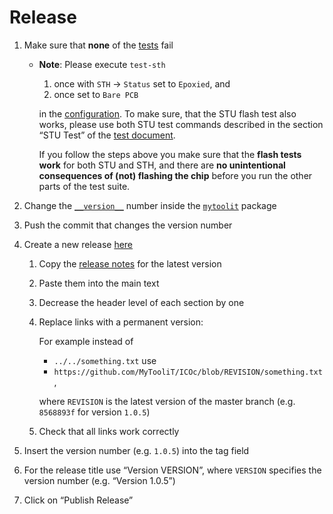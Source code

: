 # Release

1. Make sure that **none** of the [tests](Test.md) fail

   - **Note**: Please execute `test-sth`

     1. once with `STH` → `Status` set to `Epoxied`, and
     2. once set to `Bare PCB`

     in the [configuration](../../mytoolit/config/config.yaml). To make sure, that the STU flash test also works, please use both STU test commands described in the section “STU Test” of the [test document](Test.md).

     If you follow the steps above you make sure that the **flash tests work** for both STU and STH, and there are **no unintentional consequences of (not) flashing the chip** before you run the other parts of the test suite.

2. Change the [`__version__`](../../mytoolit/__init__.py) number inside the [`mytoolit`](../../mytoolit) package
3. Push the commit that changes the version number
4. Create a new release [here](https://github.com/MyTooliT/ICOc/releases/new)

   1. Copy the [release notes](../Releases) for the latest version
   2. Paste them into the main text
   3. Decrease the header level of each section by one
   4. Replace links with a permanent version:

      For example instead of

      - `../../something.txt` use
      - `https://github.com/MyTooliT/ICOc/blob/REVISION/something.txt`,

      where `REVISION` is the latest version of the master branch (e.g. `8568893f` for version `1.0.5`)

   5. Check that all links work correctly

5. Insert the version number (e.g. `1.0.5`) into the tag field
6. For the release title use “Version VERSION”, where `VERSION` specifies the version number (e.g. “Version 1.0.5”)
7. Click on “Publish Release”
